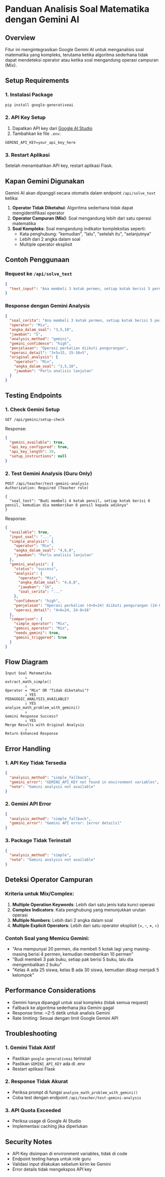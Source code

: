 # Panduan Analisis Soal Matematika dengan Gemini AI

## Overview
Fitur ini mengintegrasikan Google Gemini AI untuk menganalisis soal matematika yang kompleks, terutama ketika algoritma sederhana tidak dapat mendeteksi operator atau ketika soal mengandung operasi campuran (Mix).

## Setup Requirements

### 1. Instalasi Package
```bash
pip install google-generativeai
```

### 2. API Key Setup
1. Dapatkan API key dari [Google AI Studio](https://aistudio.google.com/app/apikey)
2. Tambahkan ke file `.env`:
```env
GEMINI_API_KEY=your_api_key_here
```

### 3. Restart Aplikasi
Setelah menambahkan API key, restart aplikasi Flask.

## Kapan Gemini Digunakan

Gemini AI akan dipanggil secara otomatis dalam endpoint `/api/solve_text` ketika:

1. **Operator Tidak Diketahui**: Algoritma sederhana tidak dapat mengidentifikasi operator
2. **Operator Campuran (Mix)**: Soal mengandung lebih dari satu operasi matematika
3. **Soal Kompleks**: Soal mengandung indikator kompleksitas seperti:
   - Kata penghubung: "kemudian", "lalu", "setelah itu", "selanjutnya"
   - Lebih dari 2 angka dalam soal
   - Multiple operator eksplisit

## Contoh Penggunaan

### Request ke `/api/solve_text`
```json
{
  "text_input": "Ana membeli 3 kotak permen, setiap kotak berisi 5 permen, kemudian dia memberikan 10 permen kepada temannya"
}
```

### Response dengan Gemini Analysis
```json
{
  "soal_cerita": "Ana membeli 3 kotak permen, setiap kotak berisi 5 permen, kemudian dia memberikan 10 permen kepada temannya",
  "operator": "Mix",
  "angka_dalam_soal": "3,5,10",
  "jawaban": "5",
  "analysis_method": "gemini",
  "gemini_confidence": "high",
  "penjelasan": "Operasi perkalian diikuti pengurangan",
  "operasi_detail": "3×5=15, 15-10=5",
  "original_analysis": {
    "operator": "Mix",
    "angka_dalam_soal": "3,5,10",
    "jawaban": "Perlu analisis lanjutan"
  }
}
```

## Testing Endpoints

### 1. Check Gemini Setup
```
GET /api/gemini/setup-check
```

Response:
```json
{
  "gemini_available": true,
  "api_key_configured": true,
  "api_key_length": 39,
  "setup_instructions": null
}
```

### 2. Test Gemini Analysis (Guru Only)
```
POST /api/teacher/test-gemini-analysis
Authorization: Required (Teacher role)

{
  "soal_text": "Budi membeli 4 kotak pensil, setiap kotak berisi 6 pensil, kemudian dia memberikan 8 pensil kepada adiknya"
}
```

Response:
```json
{
  "available": true,
  "input_soal": "...",
  "simple_analysis": {
    "operator": "Mix",
    "angka_dalam_soal": "4,6,8",
    "jawaban": "Perlu analisis lanjutan"
  },
  "gemini_analysis": {
    "status": "success",
    "analysis": {
      "operator": "Mix",
      "angka_dalam_soal": "4,6,8",
      "jawaban": "16",
      "soal_cerita": "..."
    },
    "confidence": "high",
    "penjelasan": "Operasi perkalian (4×6=24) diikuti pengurangan (24-8=16)",
    "operasi_detail": "4×6=24, 24-8=16"
  },
  "comparison": {
    "simple_operator": "Mix",
    "gemini_operator": "Mix",
    "needs_gemini": true,
    "gemini_triggered": true
  }
}
```

## Flow Diagram

```
Input Soal Matematika
         ↓
extract_math_simple()
         ↓
Operator = "Mix" OR "Tidak diketahui"?
         ↓ YES
PEDAGOGIC_ANALYSIS_AVAILABLE?
         ↓ YES
analyze_math_problem_with_gemini()
         ↓
Gemini Response Success?
         ↓ YES
Merge Results with Original Analysis
         ↓
Return Enhanced Response
```

## Error Handling

### 1. API Key Tidak Tersedia
```json
{
  "analysis_method": "simple_fallback",
  "gemini_error": "GEMINI_API_KEY not found in environment variables",
  "note": "Gemini analysis not available"
}
```

### 2. Gemini API Error
```json
{
  "analysis_method": "simple_fallback",
  "gemini_error": "Gemini API error: [error details]"
}
```

### 3. Package Tidak Terinstall
```json
{
  "analysis_method": "simple",
  "note": "Gemini analysis not available"
}
```

## Deteksi Operator Campuran

### Kriteria untuk Mix/Complex:
1. **Multiple Operation Keywords**: Lebih dari satu jenis kata kunci operasi
2. **Complex Indicators**: Kata penghubung yang menunjukkan urutan operasi
3. **Multiple Numbers**: Lebih dari 2 angka dalam soal
4. **Multiple Explicit Operators**: Lebih dari satu operator eksplisit (+, -, ×, ÷)

### Contoh Soal yang Memicu Gemini:
- "Ana mempunyai 20 permen, dia membeli 5 kotak lagi yang masing-masing berisi 4 permen, kemudian memberikan 10 permen"
- "Budi membeli 3 pak buku, setiap pak berisi 5 buku, lalu dia mengembalikan 2 buku"
- "Kelas A ada 25 siswa, kelas B ada 30 siswa, kemudian dibagi menjadi 5 kelompok"

## Performance Considerations

- Gemini hanya dipanggil untuk soal kompleks (tidak semua request)
- Fallback ke algoritma sederhana jika Gemini gagal
- Response time: ~2-5 detik untuk analisis Gemini
- Rate limiting: Sesuai dengan limit Google Gemini API

## Troubleshooting

### 1. Gemini Tidak Aktif
- Pastikan `google-generativeai` terinstall
- Pastikan `GEMINI_API_KEY` ada di .env
- Restart aplikasi Flask

### 2. Response Tidak Akurat
- Periksa prompt di fungsi `analyze_math_problem_with_gemini()`
- Coba test dengan endpoint `/api/teacher/test-gemini-analysis`

### 3. API Quota Exceeded
- Periksa usage di Google AI Studio
- Implementasi caching jika diperlukan

## Security Notes

- API Key disimpan di environment variables, tidak di code
- Endpoint testing hanya untuk role guru
- Validasi input dilakukan sebelum kirim ke Gemini
- Error details tidak mengekspos API key 